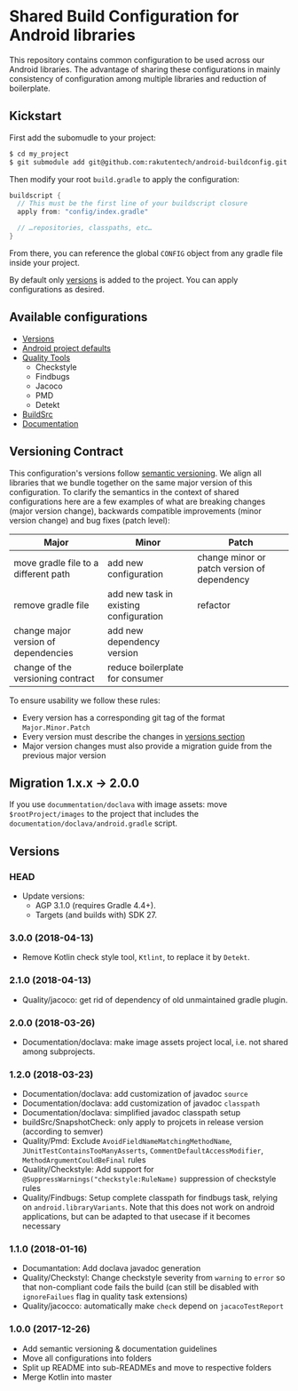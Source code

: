 # Shared Build Configuration for Android libraries
This repository contains common configuration to be used across our Android libraries. The advantage of sharing these configurations in mainly consistency of configuration among multiple libraries and reduction of boilerplate.

## Kickstart
First add the subomudle to your project:

```sh
$ cd my_project
$ git submodule add git@github.com:rakutentech/android-buildconfig.git config
```

Then modify your root `build.gradle` to apply the configuration:

```groovy
buildscript {
  // This must be the first line of your buildscript closure
  apply from: "config/index.gradle"

  // …repositories, classpaths, etc…
}
```

From there, you can reference the global `CONFIG` object from any gradle file inside your project.

By default only [versions](versions/README.md) is added to the project. You can apply configurations as desired.

## Available configurations
* [Versions](versions/README.md)
* [Android project defaults](android/README.md)
* [Quality Tools](quality/README.md)
  - Checkstyle
  - Findbugs
  - Jacoco
  - PMD
  - Detekt
* [BuildSrc](buildSrc/README.md)
* [Documentation](documentation/README.md)

## Versioning Contract
This configuration's versions follow [semantic versioning](https://semver.org/). We align all libraries that we bundle together on the same major version of this configuration. To clarify the semantics in the context of shared configurations here are a few examples of what are breaking changes (major version change), backwards compatible improvements (minor version change) and bug fixes (patch level):

Major | Minor | Patch
----- | ----- | ------
move gradle file to a different path | add new configuration | change minor or patch version of dependency
remove gradle file | add new task in existing configuration | refactor
change major version of dependencies | add new dependency version |
change of the versioning contract | reduce boilerplate for consumer | 

To ensure usability we follow these rules:
* Every version has a corresponding git tag of the format `Major.Minor.Patch`
* Every version must describe the changes in [versions section](#versions)
* Major version changes must also provide a migration guide from the previous major version

## Migration 1.x.x -> 2.0.0
If you use `docummentation/doclava` with image assets: move `$rootProject/images` to the project that includes the `documentation/doclava/android.gradle` script.

## Versions <a name="versions"></a>
### HEAD
* Update versions:
  * AGP 3.1.0 (requires Gradle 4.4+).
  * Targets (and builds with) SDK 27.

### 3.0.0 (2018-04-13)
* Remove Kotlin check style tool, `Ktlint`, to replace it by `Detekt`.

### 2.1.0 (2018-04-13)
* Quality/jacoco: get rid of dependency of old unmaintained gradle plugin.

### 2.0.0 (2018-03-26)
* Documentation/doclava: make image assets project local, i.e. not shared among subprojects.

### 1.2.0 (2018-03-23)
* Documentation/doclava: add customization of javadoc `source`
* Documentation/doclava: add customization of javadoc `classpath`
* Documentation/doclava: simplified javadoc classpath setup
* buildSrc/SnapshotCheck: only apply to projcets in release version (according to semver)
* Quality/Pmd: Exclude `AvoidFieldNameMatchingMethodName`, `JUnitTestContainsTooManyAsserts`, `CommentDefaultAccessModifier`, `MethodArgumentCouldBeFinal` rules
* Quality/Checkstyle: Add support for `@SuppressWarnings("checkstyle:RuleName)` suppression of checkstyle rules
* Quality/Findbugs: Setup complete classpath for findbugs task, relying on `android.libraryVariants`. Note that this does not work on android applications, but can be adapted to that usecase if it becomes necessary 

### 1.1.0 (2018-01-16)
* Documantation: Add doclava javadoc generation
* Quality/Checkstyl: Change checkstyle severity from `warning` to `error` so that non-compliant code fails the build (can still be disabled with `ignoreFailues` flag in quality task extensions)
* Quality/jacocco: automatically make `check` depend on `jacacoTestReport`

### 1.0.0 (2017-12-26)
* Add semantic versioning & documentation guidelines
* Move all configurations into folders
* Split up README into sub-READMEs and move to respective folders
* Merge Kotlin into master
